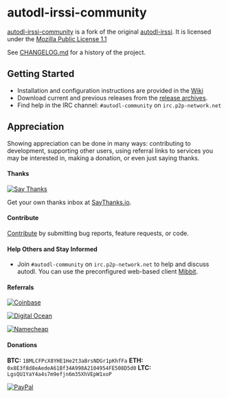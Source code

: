 # autodl-irssi-community

[autodl-irssi-community](https://github.com/autodl-community/autodl-irssi) is a fork of the original [autodl-irssi](http://sourceforge.net/projects/autodl-irssi/).
It is licensed under the [Mozilla Public License 1.1](https://www.mozilla.org/MPL/1.1/)

See [CHANGELOG.md](https://github.com/autodl-community/autodl-irssi/blob/master/CHANGELOG.md) for a history of the project.

## Getting Started

* Installation and configuration instructions are provided in the [Wiki](https://github.com/autodl-community/autodl-irssi/wiki)
* Download current and previous releases from the [release archives](http:/releases.autodl-community.com).
* Find help in the IRC channel: ``#autodl-community`` on ``irc.p2p-network.net``


## Appreciation

Showing appreciation can be done in many ways: contributing to development, supporting other users, using referral links to services you may be interested in, making a donation, or even just saying thanks.

#### Thanks

[![Say Thanks](https://img.shields.io/badge/thank-thebigmunch-blue.svg?style=flat-square)](https://saythanks.io/to/thebigmunch)

Get your own thanks inbox at [SayThanks.io](https://saythanks.io/).

#### Contribute

[Contribute](https://github.com/autodl-community/autodl-irssi/blob/master/CONTRIBUTING.md) by submitting bug reports, feature requests, or code.

#### Help Others and Stay Informed

* Join ``#autodl-community`` on ``irc.p2p-network.net`` to help and discuss autodl. You can use the preconfigured web-based client [Mibbit](http://widget.mibbit.com/?settings=acc887926984c5c6e62412b13d9fbfbc&server=irc.p2p-network.net&channel=%23autodl-community&nick=autodler%3F%3F).

#### Referrals

[![Coinbase](https://img.shields.io/badge/Coinbase-referral-orange.svg?style=flat-square)](https://www.coinbase.com/join/52502f01e0fdd4d3ef000253)

[![Digital Ocean](https://img.shields.io/badge/Digital%20Ocean-referral-orange.svg?style=flat-square)](https://m.do.co/c/3823208a0597)

[![Namecheap](https://img.shields.io/badge/namecheap-referral-orange.svg?style=flat-square)](https://www.namecheap.com/?aff=67208)

#### Donations

**BTC:** ``1BMLCFPcX8YHE1He2t3aBrsNDGr1pKhfFa``
**ETH:** ``0x8E3f8d8eAedeA61Bf34A998A2104954FE508D5d0``
**LTC:** ``LgsQU1YaY4a4s7m9efjn6m35XhVEpW1xoP``

[![PayPal](https://img.shields.io/badge/PayPal-donate-green.svg?style=flat-square)](https://www.paypal.com/cgi-bin/webscr?cmd=_donations&business=DHDVLSYW8V8N4&lc=US&item_name=thebigmunch&currency_code=USD)
